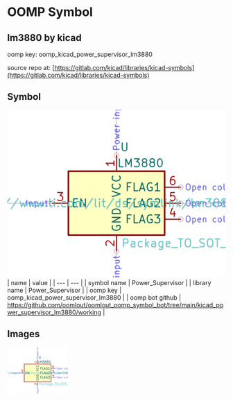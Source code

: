 # OOMP Symbol  
## lm3880  by kicad  
  
oomp key: oomp_kicad_power_supervisor_lm3880  
  
source repo at: [https://gitlab.com/kicad/libraries/kicad-symbols](https://gitlab.com/kicad/libraries/kicad-symbols)  
## Symbol  
  
[![working.png](working_600.png)](working.png)  
| name | value | 
| --- | --- | 
| symbol name | Power_Supervisor | 
| library name | Power_Supervisor | 
| oomp key | oomp_kicad_power_supervisor_lm3880 | 
| oomp bot github | https://github.com/oomlout/oomlout_oomp_symbol_bot/tree/main/kicad_power_supervisor_lm3880/working | 
## Images  
  
[![working.png](working_140.png)](working.png)  
